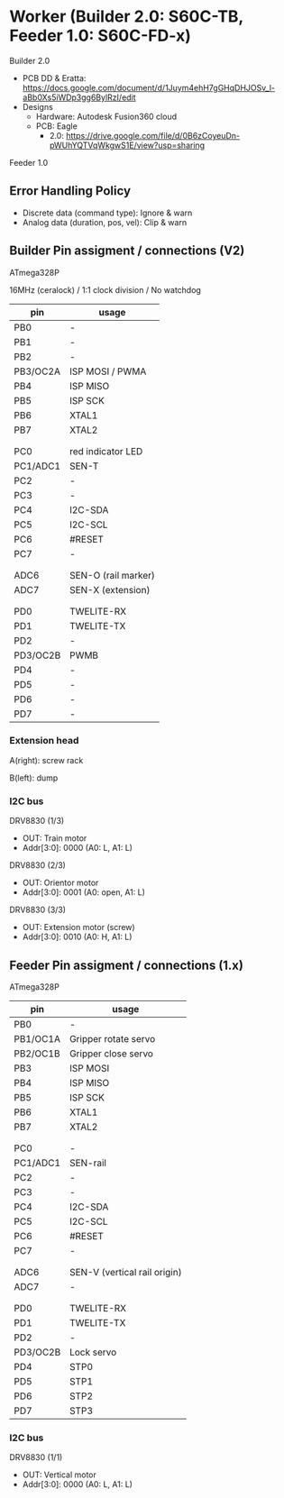 # Worker (Builder 2.0: S60C-TB, Feeder 1.0: S60C-FD-x)

Builder 2.0
* PCB DD & Eratta: https://docs.google.com/document/d/1Juym4ehH7gGHqDHJOSv_l-aBb0Xs5iWDp3gg6BylRzI/edit
* Designs
  * Hardware: Autodesk Fusion360 cloud
  * PCB: Eagle
    * 2.0: https://drive.google.com/file/d/0B6zCoyeuDn-pWUhYQTVqWkgwS1E/view?usp=sharing

Feeder 1.0

## Error Handling Policy

* Discrete data (command type): Ignore & warn
* Analog data (duration, pos, vel): Clip & warn


## Builder Pin assigment / connections (V2)
ATmega328P

16MHz (ceralock) / 1:1 clock division / No watchdog

|pin|usage|
|---|---|
|PB0| - |
|PB1| - |
|PB2| - |
|PB3/OC2A| ISP MOSI / PWMA  |
|PB4| ISP MISO  |
|PB5| ISP SCK  |
|PB6| XTAL1  |
|PB7| XTAL2  |
|   |  |
|   |  |
|PC0| red indicator LED  |
|PC1/ADC1| SEN-T  |
|PC2| -  |
|PC3| -  |
|PC4| I2C-SDA  |
|PC5| I2C-SCL  |
|PC6| #RESET  |
|PC7| -  |
|   |  |
|   |  |
|ADC6| SEN-O (rail marker)  |
|ADC7| SEN-X (extension)  |
|   |  |
|   |  |
|PD0| TWELITE-RX  |
|PD1| TWELITE-TX  |
|PD2| -  |
|PD3/OC2B| PWMB  |
|PD4| - |
|PD5| - |
|PD6| - |
|PD7| - |

### Extension head

A(right): screw rack

B(left): dump


### I2C bus

DRV8830 (1/3)

* OUT: Train motor
* Addr[3:0]: 0000 (A0: L, A1: L)

DRV8830 (2/3)

* OUT: Orientor motor
* Addr[3:0]: 0001 (A0: open, A1: L)

DRV8830 (3/3)

* OUT: Extension motor (screw)
* Addr[3:0]: 0010 (A0: H, A1: L)


## Feeder Pin assigment / connections (1.x)
ATmega328P

|pin|usage|
|---|---|
|PB0| - |
|PB1/OC1A| Gripper rotate servo |
|PB2/OC1B| Gripper close servo |
|PB3| ISP MOSI |
|PB4| ISP MISO  |
|PB5| ISP SCK  |
|PB6| XTAL1  |
|PB7| XTAL2  |
|   |  |
|   |  |
|PC0| - |
|PC1/ADC1| SEN-rail  |
|PC2| -  |
|PC3| -  |
|PC4| I2C-SDA  |
|PC5| I2C-SCL  |
|PC6| #RESET  |
|PC7| -  |
|   |  |
|   |  |
|ADC6| SEN-V (vertical rail origin)  |
|ADC7| - |
|   |  |
|   |  |
|PD0| TWELITE-RX  |
|PD1| TWELITE-TX  |
|PD2| -  |
|PD3/OC2B| Lock servo |
|PD4| STP0 |
|PD5| STP1 |
|PD6| STP2 |
|PD7| STP3 |



### I2C bus

DRV8830 (1/1)

* OUT: Vertical motor
* Addr[3:0]: 0000 (A0: L, A1: L)
